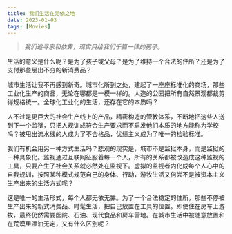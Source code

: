 ```yaml
---
title: 我们生活在无依之地
date: 2023-01-03
tags: [Movies]
---
```


> *我们追寻家和依靠，现实只给我们千篇一律的房子。*

生活的意义是什么呢？是为了孩子或父母？是为了维持一个合法的住所？还是为了支付那些层出不穷的新消费品？

城市生活让我不再感到新奇。城市化所到之处，建起了一座座标准化的商场，那些工业化生产的商品，无论在哪都是一模一样的。人造的公园把所有自然景观都裁剪得规格统一。全球化工业化的生活，还存在它的本质吗？

人不过是更巨大的社会生产线上的产品，精密构造的管教体系，不断地把这些人送到下一个监狱，只把人规训成符合生产要求而不启发他们本质的地方能称为学校吗？被甩出流水线的人成为了不合格品，优绩主义成为了唯一的检验标准。

我们有机会用另一种方式生活吗？悲观的现实是，城市不是监狱本身，而是监狱的一种具象化。监视通过互联网征服着每一个人，所有的关系都被改造成这种监视的工具，只要产生了社会关系就必然处在监视下。虚拟的监视者内化成每个人心中的自我规训，按照某种模式规范自己的身体、行动，游牧生活又何尝不是被资本主义生产出来的生活方式呢？

这是唯一的生活形式，每个人都无依无靠。为了一个合法稳定的住所，那些不停被生产出来的新式消费品、时髦生活，把自己放置在工具的位置。即使住在房车上游牧，最终仍然需要医院、石油、现代食品和房车营地。在城市生活中被随意放置和在荒漠里漂泊无定，又有什么区别呢？
